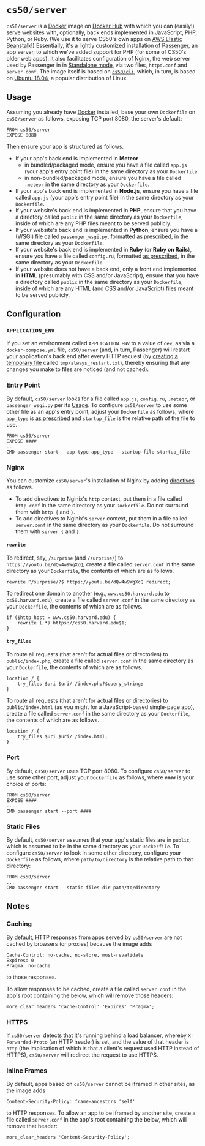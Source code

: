 # `cs50/server`

`cs50/server` is a [Docker](../../docker) image on [Docker Hub](https://hub.docker.com/r/cs50/server/) with which you can (easily!) serve websites with, optionally, back ends implemented in JavaScript, PHP, Python, or Ruby. (We use it to serve CS50's own apps on [AWS Elastic Beanstalk](https://aws.amazon.com/elasticbeanstalk/)!) Essentially, it's a lightly customized installation of [Passenger](https://www.phusionpassenger.com/library/), an app server, to which we've added support for PHP (for some of CS50's older web apps). It also facilitates configuration of Nginx, the web server used by Passenger in in [Standalone mode](https://www.phusionpassenger.com/library/config/standalone/intro.html), via two files, `httpd.conf` and `server.conf`. The image itself is based on [`cs50/cli`](cli), which, in turn, is based on [Ubuntu 18.04](https://hub.docker.com/_/ubuntu/), a popular distribution of Linux.

## Usage

Assuming you already have [Docker](../docker) installed, base your own `Dockerfile` on `cs50/server` as follows, exposing TCP port 8080, the server's default:

```
FROM cs50/server
EXPOSE 8080
```

Then ensure your app is structured as follows.

- If your app's back end is implemented in **Meteor**
    - in bundled/packaged mode, ensure you have a file called `app.js` (your app's entry point file) in the same directory as your `Dockerfile`.
    - in non-bundled/packaged mode, ensure you have a file called `.meteor` in the same directory as your `Dockerfile`.
- If your app's back end is implemented in **Node.js**, ensure you have a file called `app.js` (your app's entry point file) in the same directory as your `Dockerfile`.
- If your website's back end is implemented in **PHP**, ensure that you have a directory called `public` in the same directory as your `Dockerfile`, inside of which are any PHP files meant to be served publicly.
- If your website's back end is implemented in **Python**, ensure you have a (WSGI) file called `passenger_wsgi.py`, formatted [as prescribed](https://www.phusionpassenger.com/library/walkthroughs/start/python.html#the-passenger-wsgi-file), in the same directory as your `Dockerfile`.
- If your website's back end is implemented in **Ruby** (or **Ruby on Rails**), ensure you have a file called `config.ru`, formatted [as prescribed](https://www.phusionpassenger.com/library/deploy/config_ru.html), in the same directory as your `Dockerfile`.
- If your website does not have a back end, only a front end implemented in **HTML** (presumably with CSS and/or JavaScript), ensure that you have a directory called `public` in the same directory as your `Dockerfile`, inside of which are any HTML (and CSS and/or JavaScript) files meant to be served publicly.

## Configuration

### `APPLICATION_ENV`

If you set an environment called `APPLICATION_ENV` to a value of `dev`, as via a `docker-compose.yml` file, `cs50/server` (and, in turn, Passenger) will restart your application's back end after every HTTP request (by [creating a temporary file](https://github.com/cs50/server/blob/master/bin/passenger) called `tmp/always_restart.txt`), thereby ensuring that any changes you make to files are noticed (and not cached).

### Entry Point

By default, `cs50/server` looks for a file called `app.js`, `config.ru`, `.meteor`, or `passenger_wsgi.py` per its [Usage](#usage). To configure `cs50/server` to use some other file as an app's entry point, adjust your `Dockerfile` as follows, where `app_type` is [as prescribed](https://www.phusionpassenger.com/library/config/standalone/reference/#--app-type-app_type) and `startup_file` is the relative path of the file to use.

```
FROM cs50/server
EXPOSE ####
...
CMD passenger start --app-type app_type --startup-file startup_file
```

### Nginx

You can customize `cs50/server`'s installation of Nginx by adding [directives](http://nginx.org/en/docs/dirindex.html) as follows.

- To add directives to Nginix's `http` context, put them in a file called `http.conf` in the same directory as your `Dockerfile`.
 Do not surround them with `http {` and `}`.
- To add directives to Nginix's `server` context, put them in a file called `server.conf` in the same directory as your `Dockerfile`. Do not surround them with `server {` and `}`.

#### `rewrite`

To redirect, say, `/surprise` (and `/surprise/`) to `https://youtu.be/dQw4w9WgXcQ`, create a file called `server.conf` in the same directory as your `Dockerfile`, the contents of which are as follows.

```
rewrite ^/surprise/?$ https://youtu.be/dQw4w9WgXcQ redirect;
```

To redirect one domain to another (e.g., `www.cs50.harvard.edu` to `cs50.harvard.edu`), create a file called `server.conf` in the same directory as your `Dockerfile`, the contents of which are as follows.

```
if ($http_host = www.cs50.harvard.edu) {
    rewrite (.*) https://cs50.harvard.edu$1;
}
```

#### `try_files`

To route all requests (that aren't for actual files or directories) to `public/index.php`, create a file called `server.conf` in the same directory as your `Dockerfile`, the contents of which are as follows.

```
location / {
    try_files $uri $uri/ /index.php?$query_string;
}
```

To route all requests (that aren't for actual files or directories) to `public/index.html` (as you might for a JavaScript-based single-page app), create a file called `server.conf` in the same directory as your `Dockerfile`, the contents of which are as follows.

```
location / {
    try_files $uri $uri/ /index.html;
}
```

### Port

By default, `cs50/server` uses TCP port 8080. To configure `cs50/server` to use some other port, adjust your `Dockerfile` as follows, where `####` is your choice of ports:

```
FROM cs50/server
EXPOSE ####
...
CMD passenger start --port ####
```

### Static Files

By default, `cs50/server` assumes that your app's static files are in `public`, which is assumed to be in the same directory as your `Dockerfile`. To configure `cs50/server` to look in some other directory, configure your `Dockerfile` as follows, where `path/to/directory` is the relative path to that directory:

```
FROM cs50/server
...
CMD passenger start --static-files-dir path/to/directory
```

## Notes

### Caching

By default, HTTP responses from apps served by `cs50/server` are not cached by browsers (or proxies) because the image adds

```
Cache-Control: no-cache, no-store, must-revalidate
Expires: 0
Pragma: no-cache
```

to those responses.

To allow responses to be cached, create a file called `server.conf` in the app's root containing the below, which will remove those headers:

```
more_clear_headers 'Cache-Control' 'Expires' 'Pragma';
```

### HTTPS

If `cs50/server` detects that it's running behind a load balancer, whereby `X-Forwarded-Proto` (an HTTP header) is set, and the value of that header is `http` (the implication of which is that a client's request used HTTP instead of HTTPS), `cs50/server` will redirect the request to use HTTPS.

### Inline Frames

By default, apps based on `cs50/server` cannot be iframed in other sites, as the image adds

```
Content-Security-Policy: frame-ancestors 'self'
```

to HTTP responses. To allow an app to be iframed by another site, create a file called `server.conf` in the app's root containing the below, which will remove that header:

```
more_clear_headers 'Content-Security-Policy';
```
